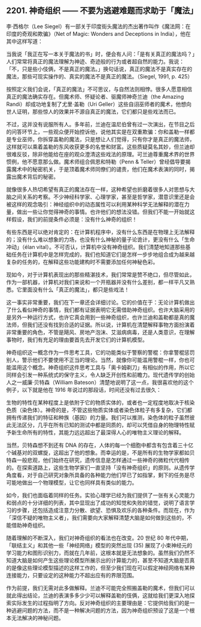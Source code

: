 ## 2201. 神奇组织 —— 不要为逃避难题而求助于「魔法」

李·西格尔（Lee Siegel）有一部关于印度街头魔法的杰出著作叫作《魔法网：在印度的奇观和欺骗》（Net of Magic: Wonders and Deceptions in India），他在其中这样写道：

当我说「我正在写一本关于魔法的书」时，便会有人问：「是有关真正的魔法吗？」人们常常将真正的魔法理解为神迹、奇迹般的行为或者超自然的能力。我说：「不，只是些小伎俩，不是真正的魔法。」换句话说，真正的魔法不是真实存在的魔法，那些可现实操作的、真实的魔法不是真正的魔法。（Siegel, 1991, p. 425）

按照定义我们会说，「真正的魔法」不可思议，与自然法则相悖。很多人愿意相信真正的魔法确实存在。但魔术师、怀疑论者、驱魔师神奇兰迪（the Amazing Randi）却成功地复制了尤里·盖勒（Uri Geller）这些自诩巫师者的魔术，他想向世人证明，那些惊人的效果并不源自真正的魔法，它们都只是些戏法而已。

不过，这并没有说服所有人。多年前，兰迪在温尼伯曾有过一次演出，在节目之后的问答环节上，一些观众便开始控诉他，说他其实是在双重欺骗：你和盖勒一样都是专业巫师，你拆穿盖勒的魔法，只是想让人们觉得，只有你才是真正的魔法师，这样就可以乘着盖勒的东风收获更多的名誉和财富。这些质疑莫名其妙，但兰迪却很难反驳，除非他能给在座的观众澄清这些戏法的原理。可兰迪尊重魔术界的世界惯例，他不愿意那么做。魔术师组合佩恩和特勒（Penn & Teller）曾经倡导要揭露魔术中的秘密机关，于是顶着魔术师同僚们的谴责，他们在魔术表演的同时，揭露出魔术背后的秘密。

就像很多人热切希望有真正的魔法存在一样，这种希望也折磨着很多人对思想与大脑之间关系的考察。不少神经科学家、心理学家，甚至是哲学家，潜意识里还是会被这样的观念吸引：神经组织中的动态属性可以利用某种科学无法解释的潜在力量，做出一些让你觉得神奇的事情。也许他们的想法没错。但我们不能一开始就这样假设，我们的前提条件必须是：没有什么神奇的组织！

有些东西是可以绝对肯定的：在计算机程序中，没有什么东西是在物理上无法解释的；没有什么难以想象的力场，也没有什么神秘的量子论诡计，更没有什么「生命冲动」（élan vital）。不可否认，计算机中没有神奇组织。我们清楚地知道那些基础任务在计算机中是怎样完成的，我们也知道它们是怎样一步步地组合成为越来越复杂的任务的，在解释这些功能建构时不需要添加任何神秘色彩。

现如今，对于计算机表现出的那些精湛技术，我们常常是赞不绝口，但尽管如此，作为一部机器，计算机对我们来说和一个开瓶器并没有什么差别，都一样平凡又熟悉。它里面没有什么「真正的魔法」，都只是些戏法！

这一事实非常重要，我们在下一章还会详细讨论。它的价值在于：无论计算机做出了什么看似神奇的事情，我们都有证据表明它无需借助神奇组织。也许大脑采用的是另外一种运行方式，也许它真会用到一些神奇组织，也许兰迪和盖勒都是真的魔法师，但我们还没有找到合适的证据。所以说，计算机在清楚解释事物方面扮演着非常重要的角色，不管是飓风、房地产泡沫、艾滋病病毒，还是人类意识，在理解事物时，我们有充足的理由要首先去开发它们的计算机模型。

神奇组织这一概念作为一件思考工具，它的功能类似于警察的警棍：你拿警棍惩罚别人，警示他们不要使用不正当的理论。当然，就像你可能滥用警棍一样，你也可能滥用这个概念。神奇组织这件思考工具与「奥卡姆剃刀」有相似的作用，所以它同样会引发一种系统式的保守主义，令人缺乏开创性和前瞻力。现代遗传学的创始人之一威廉·贝特森（William Bateson）清楚地说明了这一点，我很喜欢他的这个例子，以下就是他在 1916 年说过的那段话，时间还没有过去很久：

生物的特性在某种程度上是依附于它的物质实体的，或者也一定程度地取决于核染色质（染色体）。神奇的是，不管这些物质实体或者染色体粒子有多复杂，它们都拥有传递我们的特征和种族（基因）的力量。我们可以推测，染色体的粒子虽然彼此无法区分，几乎在所有已知的测试中都是同质的，却可以凭借自身的物理特性赋予新生命所有的特性，其能力远远超出了最深得人心的唯物主义理论的解释。

当然，贝特森想不到还有 DNA 的存在，人体的每一个细胞中都含有包含着三十亿个碱基对的双螺旋，这超出了他的想象。而幸运的是，不是所有的生物学家都如贝特森一般悲观，他们始终在研究，遗传信息是怎样通过一些神奇的微粒代代相传的。在探索道路上，这些生物学家们一直坚持「没有神奇组织」的原则。从遗传学角度看，对于自己研究对象所具备的各种能力他们早已了如指掌，剩下的任务是尽可能地做出一个物理模型，让它也同样具有类似的能力。

如今，我们也面临着同样的任务。实验心理学已经为我们提供了一张有关心灵能力和弱点的十分详细的列表，其中显现出了成功的知觉和失败的错觉，说明了语言学习的步骤，还包括造成注意力分散、欲望、恐惧及欢乐的各种条件。而现在，作为「深信不疑的唯物主义者」，我们需要向大家解释清楚大脑是如何做到这些的，不能借助神奇组织。

随着理解的不断深入，我们对神奇组织的看法也在改变。20 世纪 80 年代中期，「联结主义」和其他一些「神经网络」模型的突然出现 (35) 展现了小束神经元的学习能力和图形识别力，而就在几年前，这根本就是无法想象的。虽然我们仍然不知道大脑是如何产生这些理论模型所展示出的计算能力的，甚至不知道大脑是否真的是像这些理论模型描述的这样工作的，但至少我们现在可以假定神经网络有某种连接能力，只要设定的这种能力不超出应有的界限范围。

作为前提，我们无需对此多做解释。兰迪不可能完全照搬盖勒的魔术，但我们可以就此得出结论，兰迪的表演多多少少可以解释盖勒的伎俩，这就给我们更深入地探索实际发生的过程指明了方向。反对神奇组织的主要理由是：它提供给我们的是一种逃避问题的方法，而不是一种解决问题的方法，因为神奇组织预设了这是一个根本无法解决的神秘问题。

